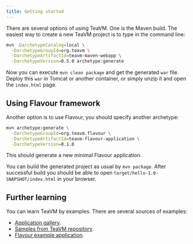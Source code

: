 ```yaml
---
title: Getting started
---
```


There are several options of using TeaVM. One is the Maven build.
The easiest way to create a new TeaVM project is to type in the command line:

```bash
mvn -DarchetypeCatalog=local \
  -DarchetypeGroupId=org.teavm \
  -DarchetypeArtifactId=teavm-maven-webapp \
  -DarchetypeVersion=0.5.0 archetype:generate
```

Now you can execute `mvn clean package` and get the generated `war` file.
Deploy this `war` in Tomcat or another container, or simply unzip it and open the `index.html` page.


## Using Flavour framework

Another option is to use Flavour, you should specify another archetype:

```bash
mvn archetype:generate \
  -DarchetypeGroupId=org.teavm.flavour \
  -DarchetypeArtifactId=teavm-flavour-application \
  -DarchetypeVersion=0.1.0
```

This should generate a new minimal Flavour application.

You can build the generated project as usual by `mvn package`.
After successful build you should be able to open `target/hello-1.0-SNAPSHOT/index.html` in your browser.


## Further learning

You can learn TeaVM by examples. There are several sources of examples:
 
* [Application gallery](/gallery.html).
* [Samples from TeaVM repository](https://github.com/konsoletyper/teavm/tree/master/samples).
* [Flavour example application](https://github.com/konsoletyper/teavm-flavour/tree/master/example).